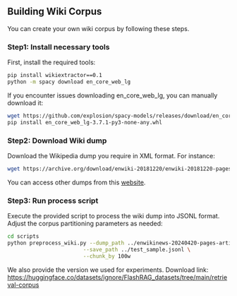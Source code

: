 ## Building Wiki Corpus

You can create your own wiki corpus by following these steps.

### Step1: Install necessary tools

First, install the required tools:
```bash
pip install wikiextractor==0.1
python -m spacy download en_core_web_lg
```

If you encounter issues downloading en_core_web_lg, you can manually download it:
```bash
wget https://github.com/explosion/spacy-models/releases/download/en_core_web_lg-3.7.1/en_core_web_lg-3.7.1-py3-none-any.whl
pip install en_core_web_lg-3.7.1-py3-none-any.whl
```


### Step2: Download Wiki dump

Download the Wikipedia dump you require in XML format. For instance: 

```bash
wget https://archive.org/download/enwiki-20181220/enwiki-20181220-pages-articles.xml.bz2
```

You can access other dumps from this [website](https://archive.org/search?query=Wikimedia+database+dump&sort=-downloads).


### Step3: Run process script

Execute the provided script to process the wiki dump into JSONL format. Adjust the corpus partitioning parameters as needed:

```bash
cd scripts
python preprocess_wiki.py --dump_path ../enwikinews-20240420-pages-articles.xml.bz2  \
                        --save_path ../test_sample.jsonl \
                        --chunk_by 100w
```

We also provide the version we used for experiments. Download link: https://huggingface.co/datasets/ignore/FlashRAG_datasets/tree/main/retrieval-corpus
